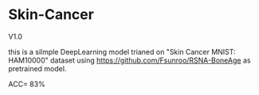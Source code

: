 # Skin-Cancer
V1.0

this is a silmple DeepLearning model trianed on "Skin Cancer MNIST: HAM10000" dataset using https://github.com/Fsunroo/RSNA-BoneAge as pretrained model.

ACC= 83%
